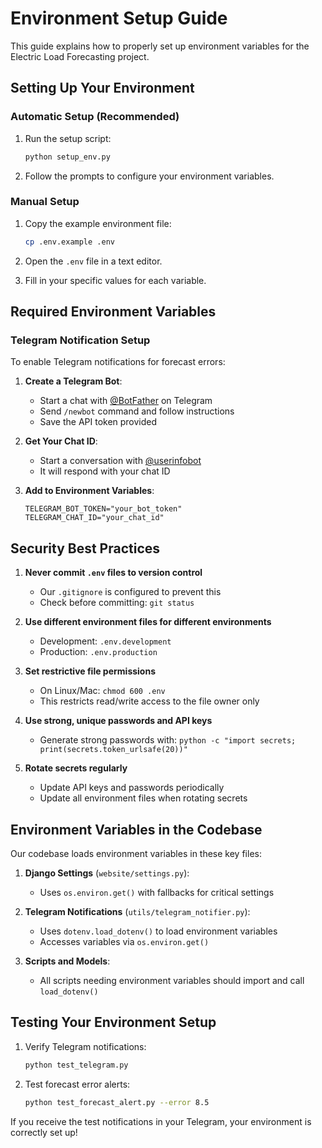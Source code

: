# Environment Setup Guide

This guide explains how to properly set up environment variables for the Electric Load Forecasting project.

## Setting Up Your Environment

### Automatic Setup (Recommended)

1. Run the setup script:
   ```bash
   python setup_env.py
   ```

2. Follow the prompts to configure your environment variables.

### Manual Setup

1. Copy the example environment file:
   ```bash
   cp .env.example .env
   ```

2. Open the `.env` file in a text editor.

3. Fill in your specific values for each variable.

## Required Environment Variables

### Telegram Notification Setup

To enable Telegram notifications for forecast errors:

1. **Create a Telegram Bot**:
   - Start a chat with [@BotFather](https://t.me/BotFather) on Telegram
   - Send `/newbot` command and follow instructions
   - Save the API token provided

2. **Get Your Chat ID**:
   - Start a conversation with [@userinfobot](https://t.me/userinfobot)
   - It will respond with your chat ID

3. **Add to Environment Variables**:
   ```
   TELEGRAM_BOT_TOKEN="your_bot_token"
   TELEGRAM_CHAT_ID="your_chat_id"
   ```

## Security Best Practices

1. **Never commit `.env` files to version control**
   - Our `.gitignore` is configured to prevent this
   - Check before committing: `git status`

2. **Use different environment files for different environments**
   - Development: `.env.development`
   - Production: `.env.production`

3. **Set restrictive file permissions**
   - On Linux/Mac: `chmod 600 .env`
   - This restricts read/write access to the file owner only

4. **Use strong, unique passwords and API keys**
   - Generate strong passwords with: `python -c "import secrets; print(secrets.token_urlsafe(20))"`

5. **Rotate secrets regularly**
   - Update API keys and passwords periodically
   - Update all environment files when rotating secrets

## Environment Variables in the Codebase

Our codebase loads environment variables in these key files:

1. **Django Settings** (`website/settings.py`):
   - Uses `os.environ.get()` with fallbacks for critical settings

2. **Telegram Notifications** (`utils/telegram_notifier.py`):
   - Uses `dotenv.load_dotenv()` to load environment variables
   - Accesses variables via `os.environ.get()`

3. **Scripts and Models**:
   - All scripts needing environment variables should import and call `load_dotenv()`

## Testing Your Environment Setup

1. Verify Telegram notifications:
   ```bash
   python test_telegram.py
   ```

2. Test forecast error alerts:
   ```bash
   python test_forecast_alert.py --error 8.5
   ```

If you receive the test notifications in your Telegram, your environment is correctly set up!